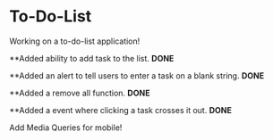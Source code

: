 # To-Do-List
Working on a to-do-list application!

**Added ability to add task to the list. <strong>DONE</strong>

**Added an alert to tell users to enter a task on a blank string. <strong>DONE</strong>

**Added a remove all function. <strong>DONE</strong>

**Added a event where clicking a task crosses it out. <strong>DONE</strong>

Add Media Queries for mobile!
